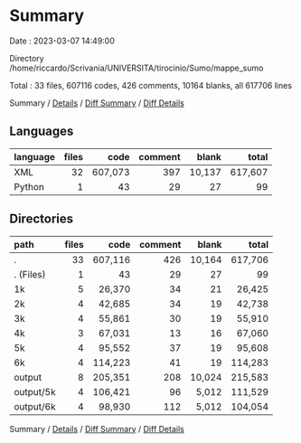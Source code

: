 # Summary

Date : 2023-03-07 14:49:00

Directory /home/riccardo/Scrivania/UNIVERSITA/tirocinio/Sumo/mappe_sumo

Total : 33 files,  607116 codes, 426 comments, 10164 blanks, all 617706 lines

Summary / [Details](details.md) / [Diff Summary](diff.md) / [Diff Details](diff-details.md)

## Languages
| language | files | code | comment | blank | total |
| :--- | ---: | ---: | ---: | ---: | ---: |
| XML | 32 | 607,073 | 397 | 10,137 | 617,607 |
| Python | 1 | 43 | 29 | 27 | 99 |

## Directories
| path | files | code | comment | blank | total |
| :--- | ---: | ---: | ---: | ---: | ---: |
| . | 33 | 607,116 | 426 | 10,164 | 617,706 |
| . (Files) | 1 | 43 | 29 | 27 | 99 |
| 1k | 5 | 26,370 | 34 | 21 | 26,425 |
| 2k | 4 | 42,685 | 34 | 19 | 42,738 |
| 3k | 4 | 55,861 | 30 | 19 | 55,910 |
| 4k | 3 | 67,031 | 13 | 16 | 67,060 |
| 5k | 4 | 95,552 | 37 | 19 | 95,608 |
| 6k | 4 | 114,223 | 41 | 19 | 114,283 |
| output | 8 | 205,351 | 208 | 10,024 | 215,583 |
| output/5k | 4 | 106,421 | 96 | 5,012 | 111,529 |
| output/6k | 4 | 98,930 | 112 | 5,012 | 104,054 |

Summary / [Details](details.md) / [Diff Summary](diff.md) / [Diff Details](diff-details.md)
